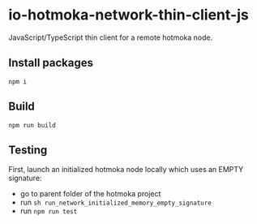 # io-hotmoka-network-thin-client-js
JavaScript/TypeScript thin client for a remote hotmoka node.


## Install packages
`npm i`

## Build
`npm run build`

## Testing
First, launch an initialized hotmoka node locally which uses an EMPTY signature:
* go to parent folder of the hotmoka project
* run `sh run_network_initialized_memory_empty_signature`
* run `npm run test`
